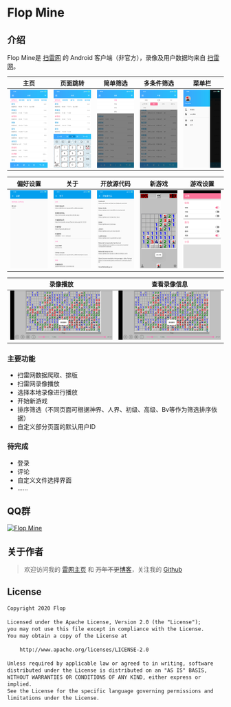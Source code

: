 # Flop Mine

## 介绍
Flop Mine是 [扫雷网](http://www.saolei.wang/Main/Index.asp) 的 Android 客户端（非官方），录像及用户数据均来自 [扫雷网](http://www.saolei.wang/Main/Index.asp)。

| 主页                     | 页面跳转                          | 简单筛选                              | 多条件筛选                               | 菜单栏                       |
| ------------------------ | --------------------------------- | ------------------------------------- | ---------------------------------------- | ---------------------------- |
| ![主页](assets/home.png) | ![页面跳转](assets/page_skip.png) | ![简单筛选](assets/filter_simple.png) | ![多条件筛选](assets/filter_complex.png) | ![菜单栏](assets/drawer.png) |


| 偏好设置                         | 关于                      | 开放源代码                            | 新游戏                         | 游戏设置                                  |
| -------------------------------- | ------------------------- | ------------------------------------- | ------------------------------ | ----------------------------------------- |
| ![偏好设置](assets/settings.png) | ![关于](assets/about.png) | ![开放源代码](assets/open_source.png) | ![新游戏](assets/new_game.png) | ![游戏设置](assets/new_game_settings.png) |

| 录像播放                           | 查看录像信息                           |
| ---------------------------------- | -------------------------------------- |
| ![录像播放](assets/video_play.jpg) | ![查看录像信息](assets/video_play.jpg) |

### 主要功能

* 扫雷网数据爬取、排版
* 扫雷网录像播放
* 选择本地录像进行播放
* 开始新游戏
* 排序筛选（不同页面可根据神界、人界、初级、高级、Bv等作为筛选排序依据）
* 自定义部分页面的默认用户ID

### 待完成
* 登录
* 评论
* 自定义文件选择界面
* ......

## QQ群
<a target="_blank" href="https://shang.qq.com/wpa/qunwpa?idkey=43837614132f2c754d48296bb500ef5c7cd0b22468ca68927dd6a160d0ea636d"><img border="0" src="http://pub.idqqimg.com/wpa/images/group.png" alt="Flop Mine" title="Flop Mine"></a>

## 关于作者
> 欢迎访问我的 [雷网主页](http://www.saolei.wang/Player/Index.asp?Id=14512) 和 ~~万年不更~~[博客](https://hgraceb.github.io/)，关注我的 [Github](https://github.com/hgraceb/)

## License

    Copyright 2020 Flop
    
    Licensed under the Apache License, Version 2.0 (the "License");
    you may not use this file except in compliance with the License.
    You may obtain a copy of the License at
    
        http://www.apache.org/licenses/LICENSE-2.0
    
    Unless required by applicable law or agreed to in writing, software
    distributed under the License is distributed on an "AS IS" BASIS,
    WITHOUT WARRANTIES OR CONDITIONS OF ANY KIND, either express or implied.
    See the License for the specific language governing permissions and
    limitations under the License.
